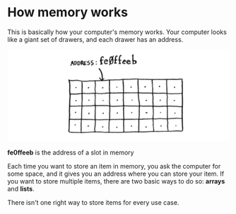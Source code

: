 # How memory works

This is basically how your computer's memory works. Your computer looks like a giant set of drawers, and each drawer has an address.

![Memory](../_images/memory.png)

**fe0ffeeb** is the address of a slot in memory

Each time you want to store an item in memory, you ask the computer for some space, and it gives you an address where you can store your item.
If you want to store multiple items, there are two basic ways to do so: **arrays** and **lists**.

There isn't one right way to store items for every use case.